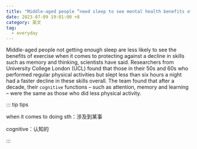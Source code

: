 ```yaml
---
title: "Middle-aged people “need sleep to see mental health benefits of exercise”"
date: 2023-07-09 19:01:00 +8
category: 英文
tag:
  - everyday
---
```


Middle-aged people not getting enough sleep are less likely to see the benefits of exercise when it comes to protecting against a decline in skills such as memory and thinking, scientists have said. Researchers from University College London (UCL) found that those in their 50s and 60s who performed regular physical activities but slept less than six hours a night had a faster decline in these skills overall. The team found that after a decade, their `cognitive` functions – such as attention, memory and learning – were the same as those who did less physical activity.

::: tip tips

when it comes to doing sth：涉及到某事

cognitive：认知的

:::

